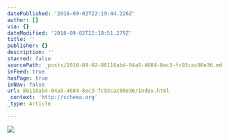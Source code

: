 ```yaml
---
datePublished: '2016-09-02T22:19:44.226Z'
author: []
via: {}
dateModified: '2016-09-02T22:18:51.279Z'
title: ''
publisher: {}
description: ''
starred: false
sourcePath: _posts/2016-09-02-86116ab4-04a5-4684-8ec3-fc93cac00e36.md
inFeed: true
hasPage: true
inNav: false
url: 86116ab4-04a5-4684-8ec3-fc93cac00e36/index.html
_context: 'http://schema.org'
_type: Article

---
```

![](https://the-grid-user-content.s3-us-west-2.amazonaws.com/66abb87f-807c-4c8c-8fdc-35128feca1c1.jpg)